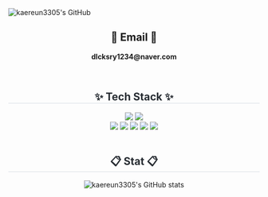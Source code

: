 <div class="header">
      <img src="https://capsule-render.vercel.app/api?type=transparent&fontColor=6F4F28&text=kaereun3305's%20GitHub%20&height=150&fontSize=60&descAlignY=75&descAlign=60" alt="kaereun3305's GitHub">
    </div>
    <h2 align="center">📧 Email 📧</h2>
<p align="center">
  <Strong> dlcksry1234@naver.com </Strong>
</p><br>
<div align= "center">
    <h2 style="border-bottom: 1px solid #d8dee4; color: #282d33;"> ✨ Tech Stack ✨ </h2>
    <div style="margin: 0 auto; text-align: center;" align= "center"> <img src="https://img.shields.io/badge/Python-3776AB?style=for-the-badge&logo=Python&logoColor=white"> 
          <img src="https://img.shields.io/badge/MySQL-4479A1?style=for-the-badge&logo=MySQL&logoColor=white">
          <br/><img src="https://img.shields.io/badge/Java-007396?style=for-the-badge&logo=Java&logoColor=white">
          <img src="https://img.shields.io/badge/Spring-6DB33F?style=for-the-badge&logo=Spring&logoColor=white">
          <img src="https://img.shields.io/badge/Kotlin-007396?style=for-the-badge&logo=Java&logoColor=white">
          <img src="https://img.shields.io/badge/Git-F05032?style=for-the-badge&logo=Git&logoColor=white">
          <img src="https://img.shields.io/badge/Github-181717?style=for-the-badge&logo=Github&logoColor=white">
          </div>
    </div><br>
<div align= "center">
    <h2 style="border-bottom: 1px solid #d8dee4; color: #282d33;"> 📋 Stat 📋 </h2>
    
![kaereun3305's GitHub stats](https://github-readme-stats.vercel.app/api?username=kaereun3305&show_icons=true&theme=kacho_ga)    

<br>

